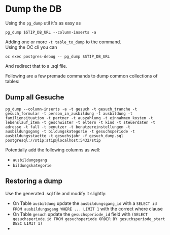 # Dump the DB
Using the `pg_dump` util it's as easy as

    pg_dump $STIP_DB_URL --column-inserts -a

Adding one or more `-t table_to_dump` to the command.  
Using the OC cli you can

    oc exec postgres-debug -- pg_dump $STIP_DB_URL

And redirect that to a .sql file.

Following are a few premade commands to dump common collections of tables:

## Dump all Gesuche
    pg_dump --column-inserts -a -t gesuch -t gesuch_tranche -t gesuch_formular -t person_in_ausbildung -t ausbildung -t familiensituation -t partner -t auszahlung -t einnahmen_kosten -t lebenslauf_item -t geschwister -t eltern -t kind -t steuerdaten -t adresse -t fall -t benutzer -t benutzereinstellungen -t ausbildungsgang -t bildungskategorie -t gesuchsperiode -t ausbildungsstaette -t gesuchsjahr -f gesuch_dump.sql postgresql://stip:stip@localhost:5432/stip
    
Potentially add the following columns as well:
- `ausbildungsgang`
- `bildungskategorie`

## Restoring a dump

Use the generated .sql file and modify it slightly:

- On Table `ausbildung` update the `ausbildungsgang_id` with a `SELECT id FROM ausbildungsgang WHERE ... LIMIT 1` with the correct where clause
- On Table `gesuch` update the `gesuchsperiode_id` field with `(SELECT gesuchsperiode.id FROM gesuchsperiode ORDER BY gesuchsperiode_start DESC LIMIT 1)`
- 
